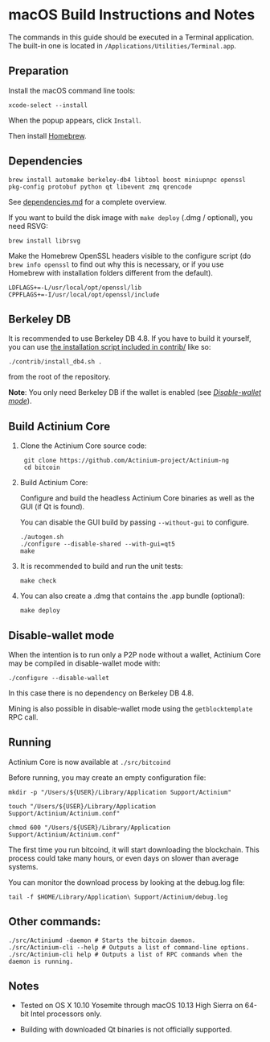 macOS Build Instructions and Notes
====================================
The commands in this guide should be executed in a Terminal application.
The built-in one is located in `/Applications/Utilities/Terminal.app`.

Preparation
-----------
Install the macOS command line tools:

`xcode-select --install`

When the popup appears, click `Install`.

Then install [Homebrew](https://brew.sh).

Dependencies
----------------------

    brew install automake berkeley-db4 libtool boost miniupnpc openssl pkg-config protobuf python qt libevent zmq qrencode

See [dependencies.md](dependencies.md) for a complete overview.

If you want to build the disk image with `make deploy` (.dmg / optional), you need RSVG:

    brew install librsvg

Make the Homebrew OpenSSL headers visible to the configure script  (do ```brew info openssl``` to find out why this is necessary, or if you use Homebrew with installation folders different from the default).

    LDFLAGS+=-L/usr/local/opt/openssl/lib
    CPPFLAGS+=-I/usr/local/opt/openssl/include

Berkeley DB
-----------
It is recommended to use Berkeley DB 4.8. If you have to build it yourself,
you can use [the installation script included in contrib/](/contrib/install_db4.sh)
like so:

```shell
./contrib/install_db4.sh .
```

from the root of the repository.

**Note**: You only need Berkeley DB if the wallet is enabled (see [*Disable-wallet mode*](/doc/build-osx.md#disable-wallet-mode)).

Build Actinium Core
------------------------

1. Clone the Actinium Core source code:

        git clone https://github.com/Actinium-project/Actinium-ng
        cd bitcoin

2.  Build Actinium Core:

    Configure and build the headless Actinium Core binaries as well as the GUI (if Qt is found).

    You can disable the GUI build by passing `--without-gui` to configure.

        ./autogen.sh
        ./configure --disable-shared --with-gui=qt5
        make

3.  It is recommended to build and run the unit tests:

        make check

4.  You can also create a .dmg that contains the .app bundle (optional):

        make deploy

Disable-wallet mode
--------------------
When the intention is to run only a P2P node without a wallet, Actinium Core may be compiled in
disable-wallet mode with:

    ./configure --disable-wallet

In this case there is no dependency on Berkeley DB 4.8.

Mining is also possible in disable-wallet mode using the `getblocktemplate` RPC call.

Running
-------

Actinium Core is now available at `./src/bitcoind`

Before running, you may create an empty configuration file:

    mkdir -p "/Users/${USER}/Library/Application Support/Actinium"

    touch "/Users/${USER}/Library/Application Support/Actinium/Actinium.conf"

    chmod 600 "/Users/${USER}/Library/Application Support/Actinium/Actinium.conf"

The first time you run bitcoind, it will start downloading the blockchain. This process could take many hours, or even days on slower than average systems.

You can monitor the download process by looking at the debug.log file:

    tail -f $HOME/Library/Application\ Support/Actinium/debug.log

Other commands:
-------

    ./src/Actiniumd -daemon # Starts the bitcoin daemon.
    ./src/Actinium-cli --help # Outputs a list of command-line options.
    ./src/Actinium-cli help # Outputs a list of RPC commands when the daemon is running.

Notes
-----

* Tested on OS X 10.10 Yosemite through macOS 10.13 High Sierra on 64-bit Intel processors only.

* Building with downloaded Qt binaries is not officially supported.
